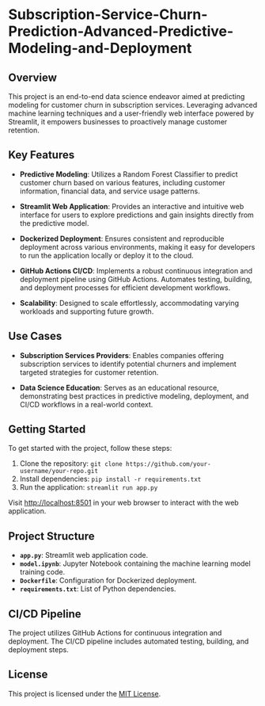 # Subscription-Service-Churn-Prediction-Advanced-Predictive-Modeling-and-Deployment

## Overview

This project is an end-to-end data science endeavor aimed at predicting modeling for customer churn in subscription services. Leveraging advanced machine learning techniques and a user-friendly web interface powered by Streamlit, it empowers businesses to proactively manage customer retention.

## Key Features

- **Predictive Modeling**: Utilizes a Random Forest Classifier to predict customer churn based on various features, including customer information, financial data, and service usage patterns.

- **Streamlit Web Application**: Provides an interactive and intuitive web interface for users to explore predictions and gain insights directly from the predictive model.

- **Dockerized Deployment**: Ensures consistent and reproducible deployment across various environments, making it easy for developers to run the application locally or deploy it to the cloud.

- **GitHub Actions CI/CD**: Implements a robust continuous integration and deployment pipeline using GitHub Actions. Automates testing, building, and deployment processes for efficient development workflows.

- **Scalability**: Designed to scale effortlessly, accommodating varying workloads and supporting future growth.

## Use Cases

- **Subscription Services Providers**: Enables companies offering subscription services to identify potential churners and implement targeted strategies for customer retention.

- **Data Science Education**: Serves as an educational resource, demonstrating best practices in predictive modeling, deployment, and CI/CD workflows in a real-world context.

## Getting Started

To get started with the project, follow these steps:

1. Clone the repository: `git clone https://github.com/your-username/your-repo.git`
2. Install dependencies: `pip install -r requirements.txt`
3. Run the application: `streamlit run app.py`

Visit [http://localhost:8501](http://localhost:8501) in your web browser to interact with the web application.

## Project Structure

- **`app.py`**: Streamlit web application code.
- **`model.ipynb`**: Jupyter Notebook containing the machine learning model training code.
- **`Dockerfile`**: Configuration for Dockerized deployment.
- **`requirements.txt`**: List of Python dependencies.

## CI/CD Pipeline

The project utilizes GitHub Actions for continuous integration and deployment. The CI/CD pipeline includes automated testing, building, and deployment steps.

## License

This project is licensed under the [MIT License](LICENSE).
